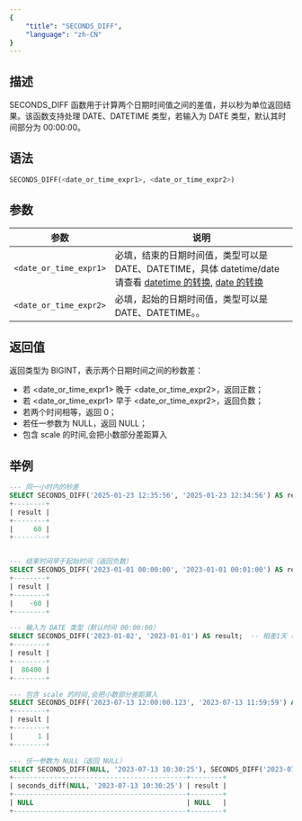 ```yaml
---
{
    "title": "SECONDS_DIFF",
    "language": "zh-CN"
}
---
```


## 描述

SECONDS_DIFF 函数用于计算两个日期时间值之间的差值，并以秒为单位返回结果。该函数支持处理 DATE、DATETIME 类型，若输入为 DATE 类型，默认其时间部分为 00:00:00。


## 语法

```sql
SECONDS_DIFF(<date_or_time_expr1>, <date_or_time_expr2>)
```

## 参数

| 参数                 | 说明                                 |
|--------------------|------------------------------------|
| `<date_or_time_expr1>`   | 必填，结束的日期时间值，类型可以是 DATE、DATETIME，具体 datetime/date 请查看 [datetime 的转换](../../../../../current/sql-manual/basic-element/sql-data-types/conversion/datetime-conversion), [date 的转换](../../../../../current/sql-manual/basic-element/sql-data-types/conversion/date-conversion)  |
| `<date_or_time_expr2>` | 必填，起始的日期时间值，类型可以是 DATE、DATETIME。。 |

## 返回值

返回类型为 BIGINT，表示两个日期时间之间的秒数差：

- 若 <date_or_time_expr1> 晚于 <date_or_time_expr2>，返回正数；
- 若 <date_or_time_expr1> 早于 <date_or_time_expr2>，返回负数；
- 若两个时间相等，返回 0；
- 若任一参数为 NULL，返回 NULL；
- 包含 scale 的时间,会把小数部分差距算入

## 举例
```sql
--- 同一小时内的秒差
SELECT SECONDS_DIFF('2025-01-23 12:35:56', '2025-01-23 12:34:56') AS result;
+--------+
| result |
+--------+
|     60 |
+--------+


--- 结束时间早于起始时间（返回负数）
SELECT SECONDS_DIFF('2023-01-01 00:00:00', '2023-01-01 00:01:00') AS result;
+--------+
| result |
+--------+
|    -60 |
+--------+

--- 输入为 DATE 类型（默认时间 00:00:00）
SELECT SECONDS_DIFF('2023-01-02', '2023-01-01') AS result;  -- 相差1天（86400秒）
+--------+
| result |
+--------+
|  86400 |
+--------+

--- 包含 scale 的时间,会把小数部分差距算入
SELECT SECONDS_DIFF('2023-07-13 12:00:00.123', '2023-07-13 11:59:59') AS result;
+--------+
| result |
+--------+
|      1 |
+--------+

--- 任一参数为 NULL（返回 NULL）
SELECT SECONDS_DIFF(NULL, '2023-07-13 10:30:25'), SECONDS_DIFF('2023-07-13 10:30:25', NULL) AS result;
+-------------------------------------------+--------+
| seconds_diff(NULL, '2023-07-13 10:30:25') | result |
+-------------------------------------------+--------+
| NULL                                      | NULL   |
+-------------------------------------------+--------+
```